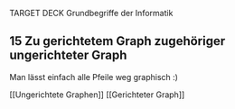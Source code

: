 TARGET DECK
Grundbegriffe der Informatik

15 Zu gerichtetem Graph zugehöriger ungerichteter Graph
---
Man lässt einfach alle Pfeile weg graphisch :)
<!--ID: 1707248571985-->

[[Ungerichtete Graphen]]
[[Gerichteter Graph]]